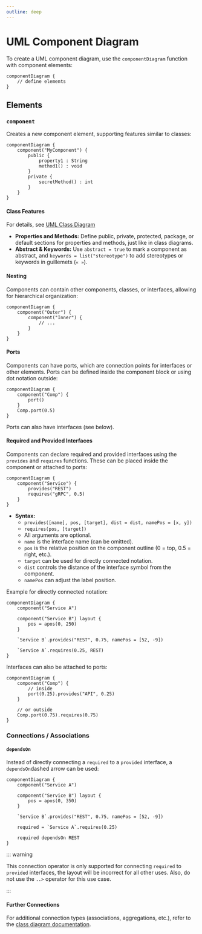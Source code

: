 ```yaml
---
outline: deep
---
```


# UML Component Diagram

To create a UML component diagram, use the `componentDiagram` function with component elements:

```
componentDiagram {
    // define elements
}
```

## Elements

### `component`

Creates a new component element, supporting features similar to classes:

```hylimo
componentDiagram {
    component("MyComponent") {
        public {
            property1 : String
            method1() : void
        }
        private {
            secretMethod() : int
        }
    }
}
```

#### Class Features

For details, see [UML Class Diagram](./class.md#class)

- **Properties and Methods:** Define public, private, protected, package, or default sections for properties and methods, just like in class diagrams.
- **Abstract & Keywords:** Use `abstract = true` to mark a component as abstract, and `keywords = list("stereotype")` to add stereotypes or keywords in guillemets (`« »`).

#### Nesting

Components can contain other components, classes, or interfaces, allowing for hierarchical organization:

```hylimo
componentDiagram {
    component("Outer") {
        component("Inner") {
            // ...
        }
    }
}
```

#### Ports

Components can have ports, which are connection points for interfaces or other elements. Ports can be defined inside the component block or using dot notation outside:

```hylimo
componentDiagram {
    component("Comp") {
        port()
    }
    Comp.port(0.5)
}
```

Ports can also have interfaces (see below).

#### Required and Provided Interfaces

Components can declare required and provided interfaces using the `provides` and `requires` functions. These can be placed inside the component or attached to ports:

```hylimo
componentDiagram {
    component("Service") {
        provides("REST")
        requires("gRPC", 0.5)
    }
}
```

- **Syntax:**  
  - `provides([name], pos, [target], dist = dist, namePos = [x, y])`
  - `requires(pos, [target])`
  - All arguments are optional.  
  - `name` is the interface name (can be omitted).  
  - `pos` is the relative position on the component outline (0 = top, 0.5 = right, etc.).  
  - `target` can be used for directly connected notation.  
  - `dist` controls the distance of the interface symbol from the component.  
  - `namePos` can adjust the label position.

Example for directly connected notation:
```hylimo
componentDiagram {
    component("Service A")

    component("Service B") layout {
        pos = apos(0, 250)
    }

    `Service B`.provides("REST", 0.75, namePos = [52, -9])

    `Service A`.requires(0.25, REST)
}
```

Interfaces can also be attached to ports:

```hylimo
componentDiagram {
    component("Comp") {
        // inside
        port(0.25).provides("API", 0.25)
    }

    // or outside
    Comp.port(0.75).requires(0.75)
}
```

### Connections / Associations

#### `dependsOn`

Instead of directly connecting a `required` to a `provided` interface, a `dependsOn`dashed arrow can be used:

```hylimo
componentDiagram {
    component("Service A")

    component("Service B") layout {
        pos = apos(0, 350)
    }

    `Service B`.provides("REST", 0.75, namePos = [52, -9])

    required = `Service A`.requires(0.25)

    required dependsOn REST
}
```

::: warning

This connection operator is only supported for connecting `required` to `provided` interfaces, the layout will be incorrect for all other uses.
Also, do not use the `..>` operator for this use case.

:::

#### Further Connections

For additional connection types (associations, aggregations, etc.), refer to the [class diagram documentation](class.md).
